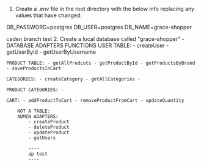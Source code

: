 1. Create a .env file in the root directory with the below info replacing any values that have changed:

DB_PASSWORD=postgres
DB_USER=postgres
DB_NAME=grace-shopper

caden branch test 2. Create a local database called "grace-shopper"
-DATABASE ADAPTERS FUNCTIONS
USER TABLE: - createUser - getUserById - getUserByUsername

    PRODUCT TABLE: - getAllProdcuts - getProductById - getProductsByBrand - saveProductsInCart

    CATEGORIES: - createCategory - getAllCategories -

    PRODUCT CATEGORIES: -

    CART: - addProductToCart - removeProductFromCart - updateQuantity

        NOT A TABLE:
        ADMIN ADAPTERS:
            - createProduct
            - deleteProduct
            - updateProduct
            - getUsers

            ----
            ap test
            ----
